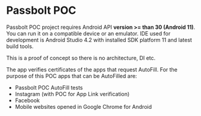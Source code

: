 # Passbolt POC
Passbolt POC project requires Android API **version >= than 30 (Android 11)**. You can run it on a compatible device or an emulator.
IDE used for development is Android Studio 4.2 with installed SDK platform 11 and latest build tools.

This is a proof of concept so there is no architecture, DI etc.

The app verifies certificates of the apps that request AutoFill. For the purpose of this POC apps that can be AutoFilled are:
 - Passbolt POC AutoFill tests
 - Instagram (with POC for App Link verification)
 - Facebook
 - Mobile websites opened in Google Chrome for Android